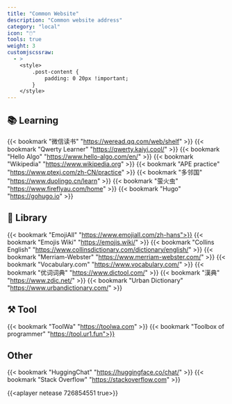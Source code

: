 ```yaml
---
title: "Common Website"
description: "Common website address"
category: "local"
icon: "🖱️"
tools: true
weight: 3
customjscssraw: 
  - >
    <style>
        .post-content {
            padding: 0 20px !important; 
        }
    </style>
---
```


## 📚 Learning

{{< bookmark "微信读书" "https://weread.qq.com/web/shelf" >}}
{{< bookmark "Qwerty Learner" "https://qwerty.kaiyi.cool/" >}}
{{< bookmark "Hello Algo" "https://www.hello-algo.com/en/" >}}
{{< bookmark "Wikipedia" "https://www.wikipedia.org" >}}
{{< bookmark "APE practice" "https://www.ptexj.com/zh-CN/practice" >}}
{{< bookmark "多邻国" "https://www.duolingo.cn/learn" >}}
{{< bookmark "萤火虫" "https://www.fireflyau.com/home" >}}
{{< bookmark "Hugo" "https://gohugo.io" >}}

## 💪 Library

{{< bookmark "EmojiAll" "https://www.emojiall.com/zh-hans">}}
{{< bookmark "Emojis Wiki" "https://emojis.wiki/" >}}
{{< bookmark "Collins English" "https://www.collinsdictionary.com/dictionary/english/" >}}
{{< bookmark "Merriam-Webster" "https://www.merriam-webster.com/" >}}
{{< bookmark "Vocabulary.com" "https://www.vocabulary.com/" >}}
{{< bookmark "优词词典" "https://www.dictool.com/" >}}
{{< bookmark "漢典" "https://www.zdic.net/" >}}
{{< bookmark "Urban Dictionary" "https://www.urbandictionary.com/" >}}

## ⚒️ Tool

{{< bookmark "ToolWa" "https://toolwa.com" >}}
{{< bookmark "Toolbox of programmer" "https://tool.ur1.fun">}}

## Other

{{< bookmark "HuggingChat" "https://huggingface.co/chat/" >}}
{{< bookmark "Stack Overflow" "https://stackoverflow.com" >}}

<!-- {{<aplayer tencent 5348146338 true>}} -->
{{<aplayer netease 726854551 true>}}
